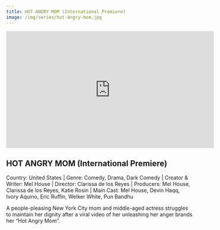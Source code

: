 ```yaml
---
title: HOT ANGRY MOM (International Premiere)
image: /img/series/hot-angry-mom.jpg
---
```

<iframe width="560" height="315" src="https://player.vimeo.com/video/770037955" frameborder="0" allow="accelerometer; autoplay; encrypted-media; gyroscope; picture-in-picture" allowfullscreen></iframe>

## HOT ANGRY MOM (International Premiere)
Country: United States | Genre: Comedy, Drama, Dark Comedy | Creator & Writer: Mel House | Director: Clarissa de los Reyes | Producers: Mel House, Clarissa de los Reyes, Katie Rosin | Main Cast: Mel House, Devin Haqq, Ivory Aquino, Eric Ruffin, Welker White, Pun Bandhu

A people-pleasing New York City mom and middle-aged actress struggles to maintain her dignity after a viral video of her unleashing her anger brands her “Hot Angry Mom”.

